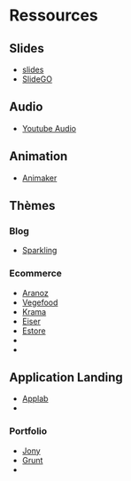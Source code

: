 # Ressources

## Slides
* [slides](https://business.tutsplus.com/fr/articles/best-business-presentation-templates-for-google-slides-2018--cms-31177)
* [SlideGO](https://slidesgo.com/)

## Audio

* [Youtube Audio](https://www.youtube.com/audiolibrary/music?nv=1)

## Animation

* [Animaker](https://tool.animaker.fr/dashboard)

## Thèmes 

### Blog

* [Sparkling](https://colorlib.com/sparkling/)

### Ecommerce
* [Aranoz](https://colorlib.com/wp/template/aranoz/)
* [Vegefood](https://colorlib.com/wp/template/vegefoods/)
* [Krama](https://colorlib.com/wp/template/karma/)
* [Eiser](https://colorlib.com/wp/template/eiser/)
* [Estore](https://colorlib.com/wp/template/estore/)
* []()
* []()

## Application Landing
* [Applab](https://colorlib.com/wp/template/applab/)
* []()

### Portfolio
* [Jony](https://colorlib.com/wp/template/jony/)
* [Grunt](https://colorlib.com/wp/template/grunt/)
* []()

